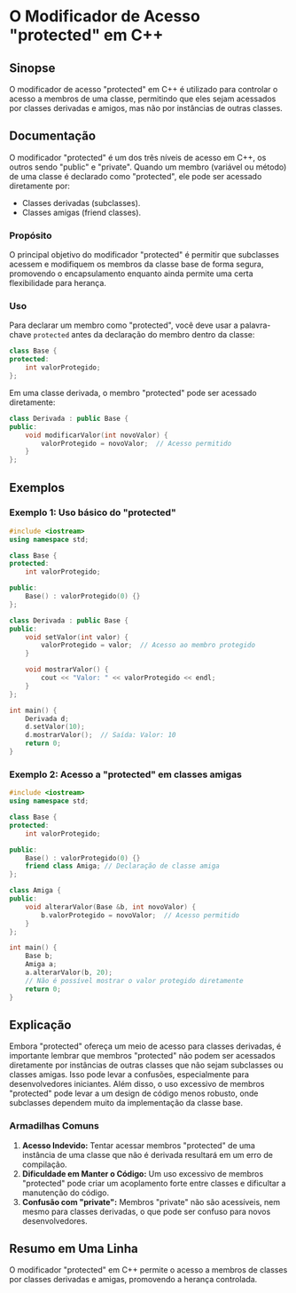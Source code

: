 <!--
Meta Description: # O Modificador de Acesso "protected" em C++ ## Sinopse O modificador de acesso "protected" em C++ é utilizado para controlar o acesso a membros de um...
Meta Keywords: protected, classes, acesso, base, valorprotegido
-->

# O Modificador de Acesso "protected" em C++

## Sinopse
O modificador de acesso "protected" em C++ é utilizado para controlar o acesso a membros de uma classe, permitindo que eles sejam acessados por classes derivadas e amigos, mas não por instâncias de outras classes.

## Documentação
O modificador "protected" é um dos três níveis de acesso em C++, os outros sendo "public" e "private". Quando um membro (variável ou método) de uma classe é declarado como "protected", ele pode ser acessado diretamente por:

- Classes derivadas (subclasses).
- Classes amigas (friend classes).

### Propósito
O principal objetivo do modificador "protected" é permitir que subclasses acessem e modifiquem os membros da classe base de forma segura, promovendo o encapsulamento enquanto ainda permite uma certa flexibilidade para herança.

### Uso
Para declarar um membro como "protected", você deve usar a palavra-chave `protected` antes da declaração do membro dentro da classe:

```cpp
class Base {
protected:
    int valorProtegido;
};
```

Em uma classe derivada, o membro "protected" pode ser acessado diretamente:

```cpp
class Derivada : public Base {
public:
    void modificarValor(int novoValor) {
        valorProtegido = novoValor;  // Acesso permitido
    }
};
```

## Exemplos

### Exemplo 1: Uso básico do "protected"
```cpp
#include <iostream>
using namespace std;

class Base {
protected:
    int valorProtegido;

public:
    Base() : valorProtegido(0) {}
};

class Derivada : public Base {
public:
    void setValor(int valor) {
        valorProtegido = valor;  // Acesso ao membro protegido
    }

    void mostrarValor() {
        cout << "Valor: " << valorProtegido << endl;
    }
};

int main() {
    Derivada d;
    d.setValor(10);
    d.mostrarValor();  // Saída: Valor: 10
    return 0;
}
```

### Exemplo 2: Acesso a "protected" em classes amigas
```cpp
#include <iostream>
using namespace std;

class Base {
protected:
    int valorProtegido;

public:
    Base() : valorProtegido(0) {}
    friend class Amiga; // Declaração de classe amiga
};

class Amiga {
public:
    void alterarValor(Base &b, int novoValor) {
        b.valorProtegido = novoValor;  // Acesso permitido
    }
};

int main() {
    Base b;
    Amiga a;
    a.alterarValor(b, 20);
    // Não é possível mostrar o valor protegido diretamente
    return 0;
}
```

## Explicação
Embora "protected" ofereça um meio de acesso para classes derivadas, é importante lembrar que membros "protected" não podem ser acessados diretamente por instâncias de outras classes que não sejam subclasses ou classes amigas. Isso pode levar a confusões, especialmente para desenvolvedores iniciantes. Além disso, o uso excessivo de membros "protected" pode levar a um design de código menos robusto, onde subclasses dependem muito da implementação da classe base.

### Armadilhas Comuns
1. **Acesso Indevido:** Tentar acessar membros "protected" de uma instância de uma classe que não é derivada resultará em um erro de compilação.
2. **Dificuldade em Manter o Código:** Um uso excessivo de membros "protected" pode criar um acoplamento forte entre classes e dificultar a manutenção do código.
3. **Confusão com "private":** Membros "private" não são acessíveis, nem mesmo para classes derivadas, o que pode ser confuso para novos desenvolvedores.

## Resumo em Uma Linha
O modificador "protected" em C++ permite o acesso a membros de classes por classes derivadas e amigas, promovendo a herança controlada.
